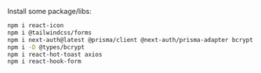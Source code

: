 Install some package/libs:

```bash
npm i react-icon
npm i @tailwindcss/forms
npm i next-auth@latest @prisma/client @next-auth/prisma-adapter bcrypt
npm i -D @types/bcrypt
npm i react-hot-toast axios
npm i react-hook-form

```
